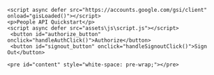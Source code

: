 <html>
  <head>
    <title>People API Quickstart</title>
    <meta charset="utf-8" />
  </head>
  <body>

  <script async defer src="https://apis.google.com/js/api.js" onload="gapiLoaded()"></script>
    <script async defer src="https://accounts.google.com/gsi/client" onload="gisLoaded()"></script>
    <p>People API Quickstart</p>   
    <script async defer src="assets\js\script.js"></script>
     <button id="authorize_button" onclick="handleAuthClick()">Authorize</button>
     <button id="signout_button" onclick="handleSignoutClick()">Sign Out</button>

    <pre id="content" style="white-space: pre-wrap;"></pre> 
  </body>
</html>